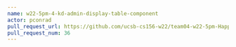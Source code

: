 ```yaml
---
name: w22-5pm-4-kd-admin-display-table-component
actor: pconrad
pull_request_url: https://github.com/ucsb-cs156-w22/team04-w22-5pm-HappyCows/pull/36
pull_request_num: 36
---
```

